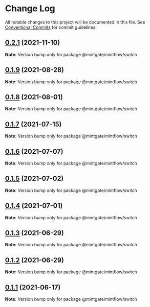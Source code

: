 # Change Log

All notable changes to this project will be documented in this file.
See [Conventional Commits](https://conventionalcommits.org) for commit guidelines.

## [0.2.1](https://github.com/vechai/vechaiui/compare/@mintgate/mintflow/switch@0.1.9...@mintgate/mintflow/switch@0.2.1) (2021-11-10)

**Note:** Version bump only for package @mintgate/mintflow/switch





## [0.1.9](https://github.com/vechai/vechaiui/compare/@mintgate/mintflow/switch@0.1.8...@mintgate/mintflow/switch@0.1.9) (2021-08-28)

**Note:** Version bump only for package @mintgate/mintflow/switch





## [0.1.8](https://github.com/vechai/vechaiui/compare/@mintgate/mintflow/switch@0.1.7...@mintgate/mintflow/switch@0.1.8) (2021-08-01)

**Note:** Version bump only for package @mintgate/mintflow/switch





## [0.1.7](https://github.com/vechai/vechaiui/compare/@mintgate/mintflow/switch@0.1.6...@mintgate/mintflow/switch@0.1.7) (2021-07-15)

**Note:** Version bump only for package @mintgate/mintflow/switch





## [0.1.6](https://github.com/vechai/vechaiui/compare/@mintgate/mintflow/switch@0.1.5...@mintgate/mintflow/switch@0.1.6) (2021-07-07)

**Note:** Version bump only for package @mintgate/mintflow/switch





## [0.1.5](https://github.com/vechai/vechaiui/compare/@mintgate/mintflow/switch@0.1.4...@mintgate/mintflow/switch@0.1.5) (2021-07-02)

**Note:** Version bump only for package @mintgate/mintflow/switch





## [0.1.4](https://github.com/vechai/vechaiui/compare/@mintgate/mintflow/switch@0.1.3...@mintgate/mintflow/switch@0.1.4) (2021-07-01)

**Note:** Version bump only for package @mintgate/mintflow/switch





## [0.1.3](https://github.com/vechai/vechaiui/compare/@mintgate/mintflow/switch@0.1.2...@mintgate/mintflow/switch@0.1.3) (2021-06-29)

**Note:** Version bump only for package @mintgate/mintflow/switch





## [0.1.2](https://github.com/vechai/vechaiui/compare/@mintgate/mintflow/switch@0.1.1...@mintgate/mintflow/switch@0.1.2) (2021-06-29)

**Note:** Version bump only for package @mintgate/mintflow/switch





## [0.1.1](https://github.com/vechai/vechaiui/compare/@mintgate/mintflow/switch@0.1.0...@mintgate/mintflow/switch@0.1.1) (2021-06-17)

**Note:** Version bump only for package @mintgate/mintflow/switch
